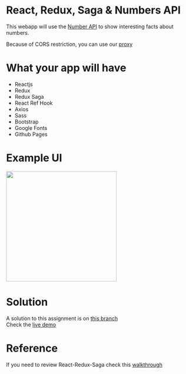 # React, Redux, Saga & Numbers API

This webapp will use the [Number API](http://numbersapi.com) to show interesting facts about numbers.

Because of CORS restriction, you can use our [proxy](https://numbers-api-proxy.dci-fbw121.now.sh/?number=23)

# What your app will have 

- Reactjs
- Redux
- Redux Saga
- React Ref Hook
- Axios
- Sass
- Bootstrap
- Google Fonts
- Github Pages

# Example UI

<img src="screen.png" width="300px">

# Solution
A solution to this assignment is on [this branch](https://github.com/LeandroDCI/saga-numbers/tree/solution)  
Check the [live demo](https://leandrodci.github.io/saga-numbers)

# Reference
If you need to review React-Redux-Saga check this [walkthrough](https://github.com/LeandroDCI/react-dog-ceo) 
